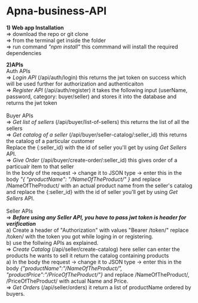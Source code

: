 # Apna-business-API <br>
**1) Web app Installation** <br>
=> download the repo or git clone <br>
=> from the terminal get inside the folder <br>
=> run command *"npm install"* this commmand will install the required dependencies

**2)APIs** <br>
Auth APIs <br>
=> *Login API* (/api/auth/login) this returns the jwt token on success which will be used further for authorization and authenticaiton <br>
=> *Register API* (/api/auth/register) it takes the following input (userName, password, category: buyer/seller) and stores it into the database and returns the jwt token <br><br>
Buyer APIs <br>
=> *Get list of sellers* (/api/buyer/list-of-sellers) this returns the list of all the sellers<br>
=> *Get catalog of a seller* (/api/buyer/seller-catalog/:seller_id) this returns the catalog of a particular customer<br>
    Replace the {:seller_id} with the id of seller you'll get by using *Get Sellers* API.<br>
=> *Give Order* (/api/buyer/create-order/:seller_id) this gives order of a particualr item to that seller<br>
    In the body of the request -> change it to JSON type -> enter this in the body *"{ "productName": "/NameOfTheProduct/" }* and replace /NameOfTheProduct/ with an actual product name from the seller's catalog and replace the {:seller_id} with the id of seller you'll get by using *Get Sellers* API.<br><br>
Seller APIs <br>
=> ***Before using any Seller API, you have to pass jwt token is header for verification***<br>
   a) Create a header of "Authorization" with values "Bearer /token/" replace /token/ with the token you got while loging in or registering.<br>
   b) use the follwing APIs as explained.<br>
=> *Create Catalog* (/api/seller/create-catalog) here seller can enter the products he wants to sell it return the catalog containing products<br>
   a) In the body the request -> change it to JSON type -> enter this in the body *{"productName":"/NameOfTheProduct/", "productPrice":"/PriceOfTheProduct/"}* and replace /NameOfTheProduct/, /PriceOfTheProduct/ with actual Name and Price.<br>
=> *Get Orders* (/api/seller/orders) it return a list of productName ordered by buyers.
